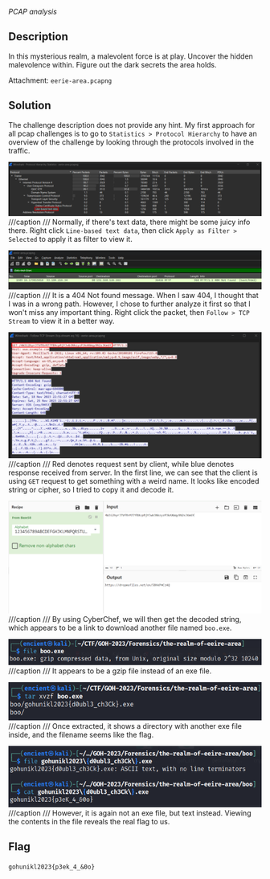 *PCAP analysis*

## Description
In this mysterious realm, a malevolent force is at play. Uncover the hidden malevolence within. Figure out the dark secrets the area holds.

Attachment: `eerie-area.pcapng`

## Solution
The challenge description does not provide any hint. My first approach for all pcap challenges is to go to `Statistics > Protocol Hierarchy` to have an overview of the challenge by looking through the protocols involved in the traffic.

![](the-realm-of-eerie-area-1.png)
///caption
///
Normally, if there's text data, there might be some juicy info there. Right click `Line-based text data`, then click `Apply as Filter > Selected` to apply it as filter to view it.

![](the-realm-of-eerie-area-2.png)
///caption
///
It is a 404 Not found message. When I saw 404, I thought that I was in a wrong path. However, I chose to further analyze it first so that I won't miss any important thing. Right click the packet, then `Follow > TCP Stream` to view it in a better way.

![](the-realm-of-eerie-area-3.png)
///caption
///
Red denotes request sent by client, while blue denotes response received from server. In the first line, we can see that the client is using `GET` request to get something with a weird name. It looks like encoded string or cipher, so I tried to copy it and decode it.

![](the-realm-of-eerie-area-4.png)
///caption
///
By using CyberChef, we will then get the decoded string, which appears to be a link to download another file named `boo.exe`.

![](the-realm-of-eerie-area-5.png)
///caption
///
It appears to be a gzip file instead of an exe file.

![](the-realm-of-eerie-area-6.png)
///caption
///
Once extracted, it shows a directory with another exe file inside, and the filename seems like the flag.

![](the-realm-of-eerie-area-7.png)
///caption
///
However, it is again not an exe file, but text instead. Viewing the contents in the file reveals the real flag to us.

## Flag
`gohunikl2023{p3ek_4_&0o}`